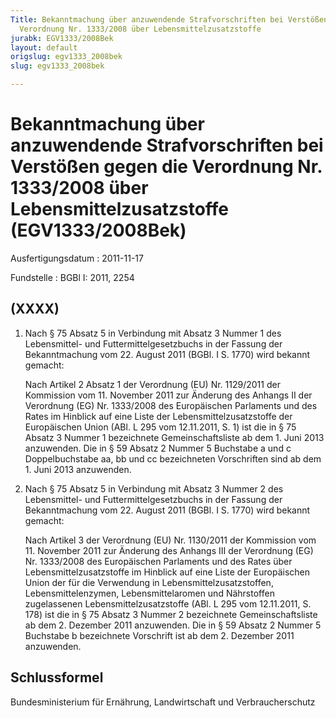 ```yaml
---
Title: Bekanntmachung über anzuwendende Strafvorschriften bei Verstößen gegen die
  Verordnung Nr. 1333/2008 über Lebensmittelzusatzstoffe
jurabk: EGV1333/2008Bek
layout: default
origslug: egv1333_2008bek
slug: egv1333_2008bek

---
```


# Bekanntmachung über anzuwendende Strafvorschriften bei Verstößen gegen die Verordnung Nr. 1333/2008 über Lebensmittelzusatzstoffe (EGV1333/2008Bek)

Ausfertigungsdatum
:   2011-11-17

Fundstelle
:   BGBl I: 2011, 2254

## (XXXX)


1.  Nach § 75 Absatz 5 in Verbindung mit Absatz 3 Nummer 1 des
    Lebensmittel- und Futtermittelgesetzbuchs in der Fassung der
    Bekanntmachung vom 22. August 2011 (BGBl. I S. 1770) wird bekannt
    gemacht:

    Nach Artikel 2 Absatz 1 der Verordnung (EU) Nr. 1129/2011 der
    Kommission vom 11. November 2011 zur Änderung des Anhangs II der
    Verordnung (EG) Nr. 1333/2008 des Europäischen Parlaments und des
    Rates im Hinblick auf eine Liste der Lebensmittelzusatzstoffe der
    Europäischen Union (ABl. L 295 vom 12.11.2011, S. 1) ist die in § 75
    Absatz 3 Nummer 1 bezeichnete Gemeinschaftsliste ab dem 1. Juni 2013
    anzuwenden. Die in § 59 Absatz 2 Nummer 5 Buchstabe a und c
    Doppelbuchstabe aa, bb und cc bezeichneten Vorschriften sind ab dem 1.
    Juni 2013 anzuwenden.


2.  Nach § 75 Absatz 5 in Verbindung mit Absatz 3 Nummer 2 des
    Lebensmittel- und Futtermittelgesetzbuchs in der Fassung der
    Bekanntmachung vom 22. August 2011 (BGBl. I S. 1770) wird bekannt
    gemacht:

    Nach Artikel 3 der Verordnung (EU) Nr. 1130/2011 der Kommission vom
    11\. November 2011 zur Änderung des Anhangs III der Verordnung (EG) Nr.
    1333/2008 des Europäischen Parlaments und des Rates über
    Lebensmittelzusatzstoffe im Hinblick auf eine Liste der Europäischen
    Union der für die Verwendung in Lebensmittelzusatzstoffen,
    Lebensmittelenzymen, Lebensmittelaromen und Nährstoffen zugelassenen
    Lebensmittelzusatzstoffe (ABl. L 295 vom 12.11.2011, S. 178) ist die
    in § 75 Absatz 3 Nummer 2 bezeichnete Gemeinschaftsliste ab dem 2.
    Dezember 2011 anzuwenden. Die in § 59 Absatz 2 Nummer 5 Buchstabe b
    bezeichnete Vorschrift ist ab dem 2. Dezember 2011 anzuwenden.

## Schlussformel

Bundesministerium für Ernährung, Landwirtschaft und Verbraucherschutz

